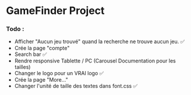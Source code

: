 # GameFinder Project

### Todo :
- Afficher "Aucun jeu trouvé" quand la recherche ne trouve aucun jeu. ✅
- Crée la page "compte"
- Search bar ✅
- Rendre responsive Tablette / PC (Carousel Documentation pour les tailles)
- Changer le logo pour un VRAI logo ✅
- Crée la page "More..."
- Changer l'unité de taille des textes dans font.css ✅